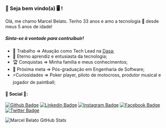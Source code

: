 ### 👋 Seja bem vindo(a) 🖥 !

Olá, me chamo Marcel Belato.
Tenho 33 anos e amo a tecnologia 📱 desde meus 5 anos de idade!

##### Sinta-se à vontade para contruibuir!

- 🔭 Trabalho => Atuação como Tech Lead na <a href="www.dasa.com.br">Dasa</a>;
- 🌱 Eterno aprendiz e entusiasta da tecnologia;
- :trophy: Conquistas => Minha família e meus conhecimentos;
- :muscle: Próxima meta => Pós-graduação em Engenharia de Software;
- ⚡Curiosidades => Poker player, piloto de motocross, produtor musical e jogador de paintball;

#### 💬 Social 💬:
[![Github Badge](https://img.shields.io/badge/-Github-000?style=flat-square&logo=Github&logoColor=white&link=https://github.com/marcelbelato)](https://github.com/marcelbelato)
[![Linkedin Badge](https://img.shields.io/badge/-LinkedIn-blue?style=flat-square&logo=Linkedin&logoColor=white&link=https://www.linkedin.com/in/marcelbelato/)](https://www.linkedin.com/in/marcelbelato/)
[![Instagram Badge](https://img.shields.io/badge/-Instagram-C13584?style=flat-square&labelColor=C13584&logo=instagram&logoColor=white&link=https://www.instagram.com/marcelbelato/)](https://www.instagram.com/marcelbelato/)
[![Facebook Badge](https://img.shields.io/badge/-Facebook-blue?style=flat-square&labelColor=blue&logo=facebook&logoColor=white&link=https://www.facebook.com/marcel.belato.5/)](https://www.facebook.com/marcel.belato.5/)
[![Twitter Badge](https://img.shields.io/badge/-Twitter-blue?style=flat-square&labelColor=blue&logo=twitter&logoColor=white&link=https://twitter.com/marcelbelato)](https://twitter.com/marcelbelato)

![Marcel Belato GitHub Stats](https://github-readme-stats.anuraghazra1.vercel.app/api?username=marcelbelato&show_icons=true&hide_border=true)
